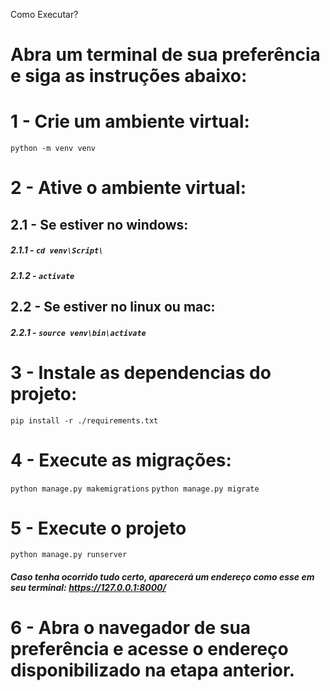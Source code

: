 Como Executar?
# Abra um terminal de sua preferência e siga as instruções abaixo:

# 1 - Crie um ambiente virtual:
```python -m venv venv```
# 2 - Ative o ambiente virtual:

## 2.1 - Se estiver no windows:
##### 2.1.1 - ```cd venv\Script\```
##### 2.1.2 - ```activate```
## 2.2 - Se estiver no linux ou mac:
##### 2.2.1 - ```source venv\bin\activate```


# 3 - Instale as dependencias do projeto:
```pip install -r ./requirements.txt```
# 4 - Execute as migrações:
```python manage.py makemigrations```
```python manage.py migrate```
# 5 - Execute o projeto
```python manage.py runserver```
##### Caso tenha ocorrido tudo certo, aparecerá um endereço como esse em seu terminal: *https://127.0.0.1:8000/*
# 6 - Abra o navegador de sua preferência e acesse o endereço disponibilizado na etapa anterior.
